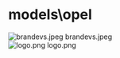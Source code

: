 <h1>models\opel</h1>
<div class="container text-center">
<div class="row">
<div class="col col-lg-2 col-6">
<img src="https://media.evkx.net/multimedia/models/opel/brandevs_xst.jpeg" class="img-thumbnail" alt="brandevs.jpeg">
brandevs.jpeg
</div>
<div class="col col-lg-2 col-6">
<img src="https://media.evkx.net/multimedia/models/opel/logo_xst.png" class="img-thumbnail" alt="logo.png">
logo.png
</div>
</div>
</div>
